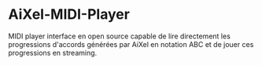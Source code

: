 # AiXel-MIDI-Player
MIDI player interface en open source capable de lire directement les progressions d'accords générées par AiXel en notation ABC et de jouer ces progressions en streaming.
